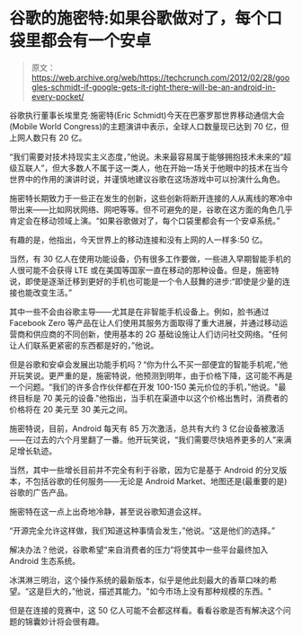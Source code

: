 # 谷歌的施密特:如果谷歌做对了，每个口袋里都会有一个安卓

> 原文：<https://web.archive.org/web/https://techcrunch.com/2012/02/28/googles-schmidt-if-google-gets-it-right-there-will-be-an-android-in-every-pocket/>

谷歌执行董事长埃里克·施密特(Eric Schmidt)今天在巴塞罗那世界移动通信大会(Mobile World Congress)的主题演讲中表示，全球人口数量现已达到 70 亿，但上网人数只有 20 亿。

“我们需要对技术持现实主义态度，”他说。未来最容易属于能够拥抱技术未来的“超级互联人”，但大多数人不属于这一类人，他在开始一场关于他眼中的技术在当今世界中的作用的演讲时说，并谨慎地建议谷歌在这场游戏中可以扮演什么角色。

施密特长期致力于一些正在发生的创新，这些创新将断开连接的人从离线的寒冷中带出来——比如网状网络、网吧等等。但不可避免的是，谷歌在这方面的角色几乎肯定会在移动领域上演。“如果谷歌做对了，每个口袋里都会有一个安卓系统。”

有趣的是，他指出，今天世界上的移动连接和没有上网的人一样多:50 亿。

当然，有 30 亿人在使用功能设备，仍有很多工作要做，一些进入早期智能手机的人很可能不会获得 LTE 或在美国等国家一直在移动的那种设备。但是，施密特说，即使是逐渐迁移到更好的手机也可能是一个令人鼓舞的进步:“即使是少量的连接也能改变生活。”

其中一些不会由谷歌主导——尤其是在非智能手机设备上。例如，脸书通过 Facebook Zero 等产品在让人们使用其服务方面取得了重大进展，并通过移动运营商和供应商的不同创新，使用基本的 2G 基础设施让人们访问社交网络。“任何让人们联系更紧密的东西都是好的，”他说。

但是谷歌和安卓会发展出功能手机吗？“你为什么不买一部便宜的智能手机呢，”他开玩笑说。更严重的是，施密特说，他预测到明年，由于价格下降，这可能不再是一个问题。“我们的许多合作伙伴都在开发 100-150 美元价位的手机，”他说。"最终目标是 70 美元的设备."他指出，当手机在渠道中以这个价格出售时，消费者的价格将在 20 美元至 30 美元之间。

施密特说，目前，Android 每天有 85 万次激活，总共有大约 3 亿台设备被激活——在过去的六个月里翻了一番。他开玩笑说，“我们需要尽快培养更多的人”来满足增长轨迹。

当然，其中一些增长目前并不完全有利于谷歌，因为它是基于 Android 的分叉版本，不包括谷歌的任何服务——无论是 Android Market、地图还是(最重要的是)谷歌的广告产品。

施密特在这一点上出奇地冷静，甚至说谷歌知道会这样。

“开源完全允许这样做，我们知道这种事情会发生，”他说。“这是他们的选择。”

解决办法？他说，谷歌希望“来自消费者的压力”将使其中一些平台最终加入 Android 生态系统。

冰淇淋三明治，这个操作系统的最新版本，似乎是他此刻最大的香草口味的希望。“这是巨大的，”他说，描述其能力。"如今市场上没有那种规模的东西。"

但是在连接的竞赛中，这 50 亿人可能不会都这样看。看看谷歌是否有解决这个问题的锦囊妙计将会很有趣。